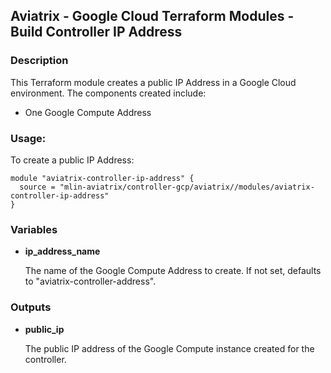 ## Aviatrix - Google Cloud Terraform Modules - Build Controller IP Address

### Description
This Terraform module creates a public IP Address in a Google Cloud environment. The
components created include:

* One Google Compute Address


### Usage:

To create a public IP Address:

```hcl
module "aviatrix-controller-ip-address" {
  source = "mlin-aviatrix/controller-gcp/aviatrix//modules/aviatrix-controller-ip-address"
}
```

### Variables

- **ip_address_name**

  The name of the Google Compute Address to create.  If not set, defaults to "aviatrix-controller-address".

### Outputs

- **public_ip**

  The public IP address of the Google Compute instance created for the controller.
